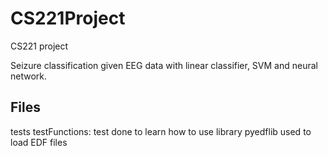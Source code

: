 # CS221Project
CS221 project

Seizure classification given EEG data with linear classifier, SVM and neural network. 

## Files

tests
	testFunctions: test done to learn how to use library pyedflib used to load EDF files  